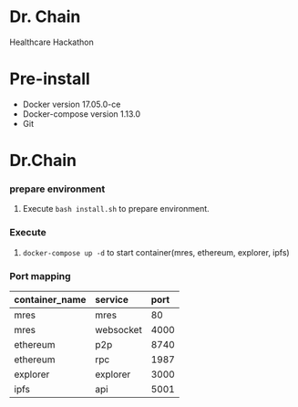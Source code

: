 # Dr. Chain

Healthcare Hackathon

# Pre-install
+ Docker version 17.05.0-ce
+ Docker-compose version 1.13.0
+ Git

# Dr.Chain
### prepare environment
1. Execute ```bash install.sh``` to prepare environment.

### Execute
1. ```docker-compose up -d``` to start container(mres, ethereum, explorer, ipfs)

### Port mapping
| container_name     | service       | port        |
| :----------------- |:------------- | :---------- |
| mres               | mres          | 80          |
| mres               | websocket     | 4000        |
| ethereum           | p2p           | 8740        |
| ethereum           | rpc           | 1987        |
| explorer           | explorer      | 3000        |
| ipfs               | api           | 5001        |
